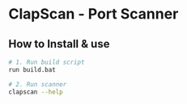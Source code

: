 # ClapScan - Port Scanner

## How to Install & use

```bash
# 1. Run build script
run build.bat

# 2. Run scanner
clapscan --help